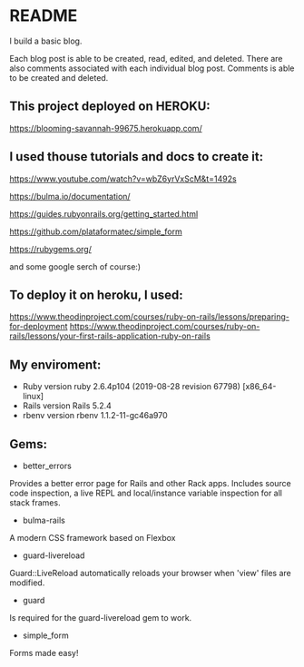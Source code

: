# README

I build a basic blog. 

Each blog post is able to be created, read, edited, and deleted. There are also comments associated with each individual blog post. Comments is able to be created and deleted.

 ## This project deployed on HEROKU:
https://blooming-savannah-99675.herokuapp.com/

 ## I used thouse tutorials and docs to create it:
https://www.youtube.com/watch?v=wbZ6yrVxScM&t=1492s

https://bulma.io/documentation/

https://guides.rubyonrails.org/getting_started.html

https://github.com/plataformatec/simple_form

https://rubygems.org/

and some google serch of course:)

 ## To deploy it on heroku, I used:
https://www.theodinproject.com/courses/ruby-on-rails/lessons/preparing-for-deployment
https://www.theodinproject.com/courses/ruby-on-rails/lessons/your-first-rails-application-ruby-on-rails

 ## My enviroment:
* Ruby version
ruby 2.6.4p104 (2019-08-28 revision 67798) [x86_64-linux]
* Rails version
Rails 5.2.4
* rbenv version
rbenv 1.1.2-11-gc46a970

 ## Gems:

* better_errors  

Provides a better error page for Rails and other Rack apps. Includes source code inspection, a live REPL and local/instance variable inspection for all stack frames.

* bulma-rails 

A modern CSS framework based on Flexbox

* guard-livereload

Guard::LiveReload automatically reloads your browser when 'view' files are modified.

* guard

Is required for the guard-livereload gem to work.

* simple_form

Forms made easy!







